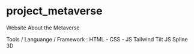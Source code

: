 # project_metaverse

Website About the Metaverse

Tools / Languange / Framework :
HTML - CSS - JS
Tailwind
Tilt JS
Spline 3D
